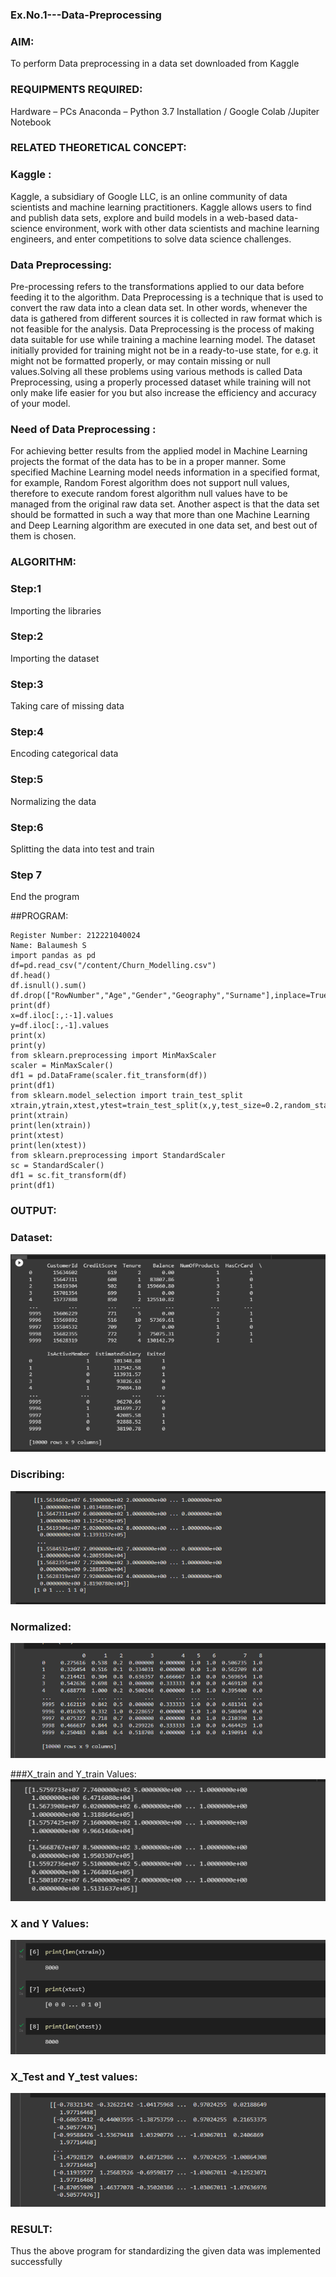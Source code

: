 ### Ex.No.1---Data-Preprocessing
### AIM:

To perform Data preprocessing in a data set downloaded from Kaggle

### REQUIPMENTS REQUIRED:
Hardware – PCs
Anaconda – Python 3.7 Installation / Google Colab /Jupiter Notebook

### RELATED THEORETICAL CONCEPT:

### Kaggle :
Kaggle, a subsidiary of Google LLC, is an online community of data scientists and machine learning practitioners. Kaggle allows users to find and publish data sets, explore and build models in a web-based data-science environment, work with other data scientists and machine learning engineers, and enter competitions to solve data science challenges.

### Data Preprocessing:

Pre-processing refers to the transformations applied to our data before feeding it to the algorithm. Data Preprocessing is a technique that is used to convert the raw data into a clean data set. In other words, whenever the data is gathered from different sources it is collected in raw format which is not feasible for the analysis.
Data Preprocessing is the process of making data suitable for use while training a machine learning model. The dataset initially provided for training might not be in a ready-to-use state, for e.g. it might not be formatted properly, or may contain missing or null values.Solving all these problems using various methods is called Data Preprocessing, using a properly processed dataset while training will not only make life easier for you but also increase the efficiency and accuracy of your model.

### Need of Data Preprocessing :

For achieving better results from the applied model in Machine Learning projects the format of the data has to be in a proper manner. Some specified Machine Learning model needs information in a specified format, for example, Random Forest algorithm does not support null values, therefore to execute random forest algorithm null values have to be managed from the original raw data set.
Another aspect is that the data set should be formatted in such a way that more than one Machine Learning and Deep Learning algorithm are executed in one data set, and best out of them is chosen.


### ALGORITHM:
### Step:1
Importing the libraries


### Step:2
Importing the dataset


### Step:3
Taking care of missing data


### Step:4
Encoding categorical data


### Step:5
Normalizing the data


### Step:6
Splitting the data into test and train


### Step 7
End the program


##PROGRAM:
~~~
Register Number: 212221040024
Name: Balaumesh S
import pandas as pd
df=pd.read_csv("/content/Churn_Modelling.csv")
df.head()
df.isnull().sum()
df.drop(["RowNumber","Age","Gender","Geography","Surname"],inplace=True,axis=1)
print(df)
x=df.iloc[:,:-1].values
y=df.iloc[:,-1].values
print(x)
print(y)
from sklearn.preprocessing import MinMaxScaler
scaler = MinMaxScaler()
df1 = pd.DataFrame(scaler.fit_transform(df))
print(df1)
from sklearn.model_selection import train_test_split
xtrain,ytrain,xtest,ytest=train_test_split(x,y,test_size=0.2,random_state=2)
print(xtrain)
print(len(xtrain))
print(xtest)
print(len(xtest))
from sklearn.preprocessing import StandardScaler
sc = StandardScaler()
df1 = sc.fit_transform(df)
print(df1)
~~~
### OUTPUT:

### Dataset:
![img](s1.png)

### Discribing:
![img](s2.png)

### Normalized:
![img](s3.png)

###X_train and Y_train Values:
![img](s4.png)

### X and Y Values:
![img](s5.png)

### X_Test and Y_test values:
![img](s6.png)

### RESULT:
Thus the above program for standardizing the given data was implemented successfully
